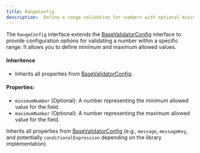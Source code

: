 ```yaml
---
title: RangeConfig 
description:  Define a range validation for numbers with optional minimum and maximum allowed values.
---
```

The `RangeConfig` interface extends the [BaseValidatorConfig](/api-reference/base-validator-config) interface to provide configuration options for validating a number within a specific range. It allows you to define minimum and maximum allowed values.

#### Inheritence
* Inherits all properties from [BaseValidatorConfig](/api-reference/base-validator-config).
#### Properties:
* `minimumNumber` (Optional): A number representing the minimum allowed value for the field.
* `maximumNumber` (Optional): A number representing the maximum allowed value for the field.

Inherits all properties from [BaseValidatorConfig](/api-reference/base-validator-config) (e.g., `message`, `messageKey`, and potentially `conditionalExpression` depending on the library implementation).
